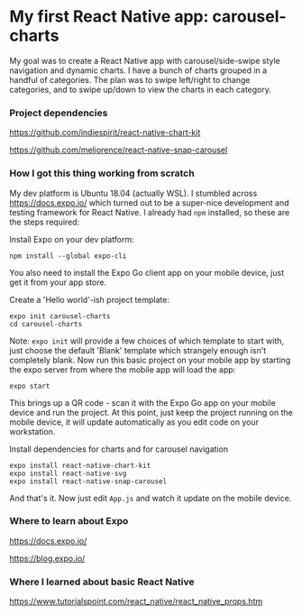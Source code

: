 # My first React Native app: carousel-charts
My goal was to create a React Native app with carousel/side-swipe style navigation and dynamic charts. 
I have a bunch of charts grouped in a handful of categories.
The plan was to swipe left/right to change categories, and to swipe up/down to view the charts in each category.

### Project dependencies

https://github.com/indiespirit/react-native-chart-kit

https://github.com/meliorence/react-native-snap-carousel

### How I got this thing working from scratch

My dev platform is Ubuntu 18.04 (actually WSL). 
I stumbled across https://docs.expo.io/ which turned out to be a super-nice development and testing framework for React Native.
I already had ````npm```` installed, so these are the steps required:

Install Expo on your dev platform:
````
npm install --global expo-cli
````
You also need to install the Expo Go client app on your mobile device, just get it from your app store.

Create a 'Hello world'-ish project template:
````
expo init carousel-charts
cd carousel-charts
````
Note: ````expo init```` will provide a few choices of which template to start with, just choose the default 'Blank' template which strangely enough isn't completely blank.
Now run this basic project on your mobile app by starting the expo server from where the mobile app will load the app:
````
expo start
````
This brings up a QR code - scan it with the Expo Go app on your mobile device and run the project. At this point, just keep the project running on the mobile device, it will update automatically as you edit code on your workstation.

Install dependencies for charts and for carousel navigation
````
expo install react-native-chart-kit
expo install react-native-svg
expo install react-native-snap-carousel
````
And that's it. Now just edit ````App.js```` and watch it update on the mobile device.

### Where to learn about Expo

https://docs.expo.io/

https://blog.expo.io/

### Where I learned about basic React Native

https://www.tutorialspoint.com/react_native/react_native_props.htm



